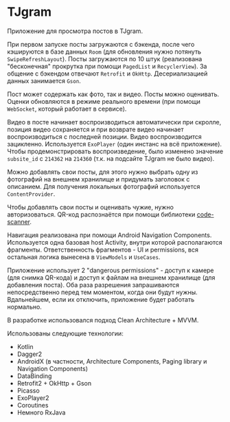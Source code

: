 # TJgram #

Приложение для просмотра постов в TJgram.

При первом запуске посты загружаются с бэкенда, после чего кэшируются в базе данных `Room` (для обновления нужно
потянуть `SwipeRefreshLayout`). Посты загружаются по 10 штук (реализована "бесконечная" прокрутка при помощи
`PagedList` и `RecyclerView`). За общение с бэкендом отвечают `Retrofit` и `OkHttp`.
Десериализацией данных занимается `Gson`.

Пост может содержать как фото, так и видео. Посты можно оценивать. Оценки обновляются в режиме реального времени
(при помощи `WebSocket`, который работает в сервисе).

Видео в посте начинает воспроизводиться автоматически при скролле, позиция видео
сохраняется и при возврате видео начинает воспроизводиться с последней позиции.
Видео воспроизводится зацикленно. Используется `ExoPlayer` (один инстанс на всё приложение).
Чтобы продемонстрировать воспроизведение, было изменено значение `subsite_id` с
`214362` на `214360` (т.к. на подсайте TJgram не было видео).

Можно добавлять свои посты, для этого нужно выбрать одну из фотографий на внешнем хранилище
и придумать заголовок с описанием. Для получения локальных фотографий используется `ContentProvider`.

Чтобы добавлять свои посты и оценивать чужие, нужно авторизоваться. QR-код распознаётся при помощи
библиотеки [code-scanner](https://github.com/yuriy-budiyev/code-scanner).

Навигация реализована при помощи Android Navigation Components. Используется одна базовая host Activity,
внутри которой располагаются фрагменты. Ответственность фрагментов - UI и permissions, вся остальная логика
вынесена в `ViewModels` и `UseCases`.

Приложение использует 2 "dangerous permissions" - доступ к камере (для снимка QR-кода) и
доступ к файлам на внешнем хранилище (для добавления поста). Оба раза разрешения запрашиваются
непосредственно перед тем моментом, когда они будут нужны. Вдальнейшем, если их отключить, приложение
будет работать нормально.

В разработке использовался подход Clean Architecture + MVVM.

Использованы следующие технологии:
- Kotlin
- Dagger2
- AndroidX (в частности, Architecture Components, Paging library и Navigation Components)
- DataBinding
- Retrofit2 + OkHttp + Gson
- Picasso
- ExoPlayer2
- Coroutines
- Немного RxJava
